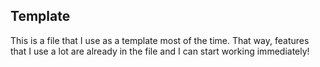 ## Template
This is a file that I use as a template most of the time. That way, features that I use a lot are already in the file and I can start working immediately!
